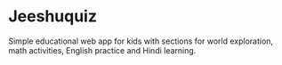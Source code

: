 # Jeeshuquiz

Simple educational web app for kids with sections for world exploration, math activities, English practice and Hindi learning.
